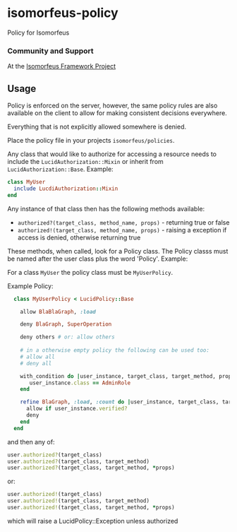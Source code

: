 # isomorfeus-policy

Policy for Isomorfeus


### Community and Support
At the [Isomorfeus Framework Project](http://isomorfeus.com) 

## Usage

Policy is enforced on the server, however, the same policy rules are also available on the client to allow for making consistent decisions everywhere.

Everything that is not explicitly allowed somewhere is denied.

Place the policy file in your projects `isomorfeus/policies`.

Any class that would like to authorize for accessing a resource needs to include the `LucidAuthorization::Mixin` 
or inherit from `LucidAuthorization::Base`. Example:

```ruby
class MyUser
  include LucdiAuthorization::Mixin
end
```
Any instance of that class then has the following methods available:
- `authorized?(target_class, method_name, props)` - returning true or false
- `authorized!(target_class, method_name, props)` - raising a exception if access is denied, otherwise returning true

These methods, when called, look for a Policy class. The Policy classs must be named after the user class plus the word 'Policy'.
Example:

For a class `MyUser` the policy class must be `MyUserPolicy`.

Example Policy:
```ruby
  class MyUserPolicy < LucidPolicy::Base

    allow BlaBlaGraph, :load

    deny BlaGraph, SuperOperation

    deny others # or: allow others
   
    # in a otherwise empty policy the following can be used too: 
    # allow all
    # deny all

    with_condition do |user_instance, target_class, target_method, props|
       user_instance.class == AdminRole
    end

    refine BlaGraph, :load, :count do |user_instance, target_class, target_method, props|
      allow if user_instance.verified?
      deny
    end
  end
```
and then any of:
```ruby
user.authorized?(target_class)
user.authorized?(target_class, target_method)
user.authorized?(target_class, target_method, *props)
```
or:
```ruby
user.authorized!(target_class)
user.authorized!(target_class, target_method)
user.authorized!(target_class, target_method, *props)
```
which will raise a LucidPolicy::Exception unless authorized
